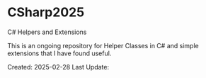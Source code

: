 # CSharp2025
C# Helpers and Extensions

This is an ongoing repository for Helper Classes in C# and simple extensions that I have found useful.

Created: 2025-02-28
Last Update: 
